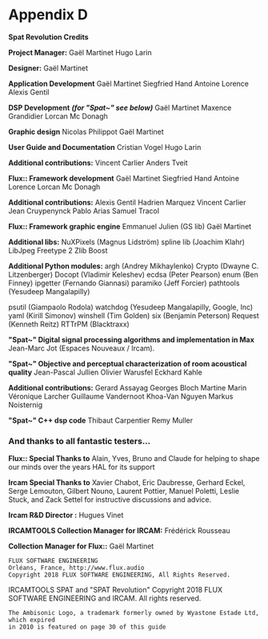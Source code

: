 # Appendix D

**Spat Revolution Credits**

**Project Manager:**
Gaël Martinet
Hugo Larin

**Designer:**
Gaël Martinet

**Application Development**
Gaël Martinet
Siegfried Hand
Antoine Lorence
Alexis Gentil

**DSP Development** **_(for "Spat~" see below)_**
Gaël Martinet
Maxence Grandidier
Lorcan Mc Donagh

**Graphic design**
Nicolas Philippot
Gaël Martinet

**User Guide and Documentation**
Cristian Vogel
Hugo Larin

**Additional contributions:**
Vincent Carlier
Anders Tveit


**Flux:: Framework development**
Gaël Martinet
Siegfried Hand
Antoine Lorence
Lorcan Mc Donagh

**Additional contributions:**
Alexis Gentil
Hadrien Marquez
Vincent Carlier
Jean Cruypenynck
Pablo Arias
Samuel Tracol

**Flux:: Framework graphic engine**
Emmanuel Julien (GS lib)
Gaël Martinet

**Additional libs:**
NuXPixels (Magnus Lidström)
spline lib (Joachim Klahr)
LibJpeg
Freetype 2
Zlib
Boost

**Additional Python modules:**
argh (Andrey Mikhaylenko)
Crypto (Dwayne C. Litzenberger)
Docopt (Vladimir Keleshev)
ecdsa (Peter Pearson)
enum (Ben Finney)
ipgetter (Fernando Giannasi)
paramiko (Jeff Forcier)
pathtools (Yesudeep Mangalapilly)


psutil (Giampaolo Rodola)
watchdog (Yesudeep Mangalapilly, Google, Inc)
yaml (Kirill Simonov)
winshell (Tim Golden)
six (Benjamin Peterson)
Request (Kenneth Reitz)
RTTrPM (Blacktraxx)

**"Spat~"
Digital signal processing algorithms and implementation in Max**
Jean-Marc Jot (Espaces Nouveaux / Ircam).

**"Spat~"
Objective and perceptual characterization of room acoustical
quality**
Jean-Pascal Jullien
Olivier Warusfel
Eckhard Kahle

**Additional contributions:**
Gerard Assayag
Georges Bloch
Martine Marin
Véronique Larcher
Guillaume Vandernoot
Khoa-Van Nguyen
Markus Noisternig

**"Spat~" C++ dsp code**
Thibaut Carpentier
Remy Muller


### And thanks to all fantastic testers...


**Flux:: Special Thanks to**
Alain, Yves, Bruno and Claude for helping to shape our minds over the years
HAL for its support

**Ircam Special Thanks to**
Xavier Chabot, Eric Daubresse, Gerhard Eckel, Serge Lemouton, Gilbert Nouno, Laurent
Pottier, Manuel Poletti, Leslie Stuck, and Zack Settel for instructive discussions and advice.

**Ircam R&D Director :**
Hugues Vinet

**IRCAMTOOLS Collection Manager for IRCAM:**
Frédérick Rousseau

**Collection Manager for Flux::**
Gaël Martinet

```
FLUX SOFTWARE ENGINEERING
Orléans, France, http://www.flux.audio
Copyright 2018 FLUX SOFTWARE ENGINEERING, All Rights Reserved.
```
IRCAMTOOLS SPAT and "SPAT Revolution" Copyright 2018 FLUX SOFTWARE ENGINEERING and IRCAM. All rights
reserved.

```
The Ambisonic Logo, a trademark formerly owned by Wyastone Estade Ltd, which expired
in 2010 is featured on page 30 of this guide
```